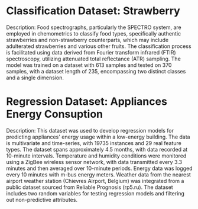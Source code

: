 # Classification Dataset: Strawberry

Description: Food spectrographs, particularly the SPECTRO system, are employed in chemometrics to classify food types, specifically authentic strawberries and non-strawberry counterparts, which may include adulterated strawberries and various other fruits. The classification process is facilitated using data derived from Fourier transform infrared (FTIR) spectroscopy, utilizing attenuated total reflectance (ATR) sampling. The model was trained on a dataset with 613 samples and tested on 370 samples, with a dataset length of 235, encompassing two distinct classes and a single dimension.

# Regression Dataset: Appliances Energy Consuption

Description: This dataset was used to develop regression models for predicting appliances' energy usage within a low-energy building. The data is multivariate and time-series, with 19735 instances and 29 real feature types. The dataset spans approximately 4.5 months, with data recorded at 10-minute intervals. Temperature and humidity conditions were monitored using a ZigBee wireless sensor network, with data transmitted every 3.3 minutes and then averaged over 10-minute periods. Energy data was logged every 10 minutes with m-bus energy meters. Weather data from the nearest airport weather station (Chievres Airport, Belgium) was integrated from a public dataset sourced from Reliable Prognosis (rp5.ru). The dataset includes two random variables for testing regression models and filtering out non-predictive attributes.
